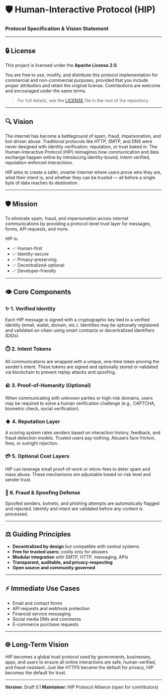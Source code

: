 # 🛡️ Human-Interactive Protocol (HIP)

### Protocol Specification & Vision Statement

---

## 🔒 License

This project is licensed under the **Apache License 2.0**.

You are free to use, modify, and distribute this protocol implementation for commercial and non-commercial purposes, provided that you include proper attribution and retain the original license. Contributions are welcome and encouraged under the same terms.

> For full details, see the [LICENSE](./LICENSE) file in the root of the repository.

---

## 🔍 Vision

The internet has become a battleground of spam, fraud, impersonation, and bot-driven abuse. Traditional protocols like HTTP, SMTP, and DNS were never designed with identity verification, reputation, or trust baked in. The Human-Interactive Protocol (HIP) reimagines how communication and data exchange happen online by introducing identity-bound, intent-verified, reputation-enforced interactions.

HIP aims to create a safer, smarter internet where users prove who they are, what their intent is, and whether they can be trusted — all before a single byte of data reaches its destination.

---

## 🛡️ Mission

To eliminate spam, fraud, and impersonation across internet communications by providing a protocol-level trust layer for messages, forms, API requests, and more.

HIP is:

* ✅ Human-first
* ✅ Identity-secure
* ✅ Privacy-preserving
* ✅ Decentralized-optional
* ✅ Developer-friendly

---

## 👁️ Core Components

### ✨ 1. Verified Identity

Each HIP message is signed with a cryptographic key tied to a verified identity (email, wallet, domain, etc.). Identities may be optionally registered and validated on-chain using smart contracts or decentralized identifiers (DIDs).

### ⏱️ 2. Intent Tokens

All communications are wrapped with a unique, one-time token proving the sender’s intent. These tokens are signed and optionally stored or validated via blockchain to prevent replay attacks and spoofing.

### 🪨 3. Proof-of-Humanity (Optional)

When communicating with unknown parties or high-risk domains, users may be required to solve a human verification challenge (e.g., CAPTCHA, biometric check, social verification).

### ⬆️ 4. Reputation Layer

A scoring system rates senders based on interaction history, feedback, and fraud detection models. Trusted users pay nothing. Abusers face friction, fees, or outright rejection.

### 💳 5. Optional Cost Layers

HIP can leverage small proof-of-work or micro-fees to deter spam and mass abuse. These mechanisms are adjustable based on risk level and sender trust.

### 📁 6. Fraud & Spoofing Defense

Spoofed senders, botnets, and phishing attempts are automatically flagged and rejected. Identity and intent are validated before any content is processed.

---

## ⚖️ Guiding Principles

* **Decentralized by design** but compatible with central systems
* **Free for trusted users**; costly only for abusers
* **Modular integration** with SMTP, HTTP, messaging, APIs
* **Transparent, auditable, and privacy-respecting**
* **Open source and community governed**

---

## ⚡ Immediate Use Cases

* Email and contact forms
* API requests and webhook protection
* Financial service messaging
* Social media DMs and comments
* E-commerce purchase requests

---

## 🌐 Long-Term Vision

HIP becomes a global trust protocol used by governments, businesses, apps, and users to ensure all online interactions are safe, human-verified, and fraud-resistant. Just like HTTPS became the default for privacy, HIP becomes the default for trust.

---

**Version:** Draft 0.1
**Maintainer:** HIP Protocol Alliance (open for contributors)
